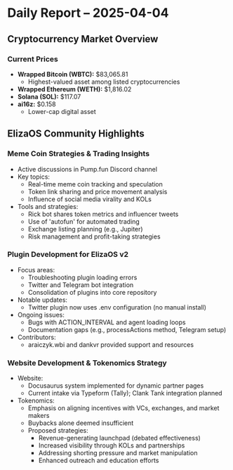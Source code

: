 # Daily Report – 2025-04-04

## Cryptocurrency Market Overview

### Current Prices

- **Wrapped Bitcoin (WBTC):** $83,065.81
  - Highest-valued asset among listed cryptocurrencies
- **Wrapped Ethereum (WETH):** $1,816.02
- **Solana (SOL):** $117.07
- **ai16z:** $0.158
  - Lower-cap digital asset

## ElizaOS Community Highlights

### Meme Coin Strategies & Trading Insights

- Active discussions in Pump.fun Discord channel
- Key topics:
  - Real-time meme coin tracking and speculation
  - Token link sharing and price movement analysis
  - Influence of social media virality and KOLs
- Tools and strategies:
  - Rick bot shares token metrics and influencer tweets
  - Use of 'autofun' for automated trading
  - Exchange listing planning (e.g., Jupiter)
  - Risk management and profit-taking strategies

### Plugin Development for ElizaOS v2

- Focus areas:
  - Troubleshooting plugin loading errors
  - Twitter and Telegram bot integration
  - Consolidation of plugins into core repository
- Notable updates:
  - Twitter plugin now uses .env configuration (no manual install)
- Ongoing issues:
  - Bugs with ACTION_INTERVAL and agent loading loops
  - Documentation gaps (e.g., processActions method, Telegram setup)
- Contributors:
  - araiczyk.wbi and dankvr provided support and resources

### Website Development & Tokenomics Strategy

- Website:
  - Docusaurus system implemented for dynamic partner pages
  - Current intake via Typeform (Tally); Clank Tank integration planned
- Tokenomics:
  - Emphasis on aligning incentives with VCs, exchanges, and market makers
  - Buybacks alone deemed insufficient
  - Proposed strategies:
    - Revenue-generating launchpad (debated effectiveness)
    - Increased visibility through KOLs and partnerships
    - Addressing shorting pressure and market manipulation
    - Enhanced outreach and education efforts
